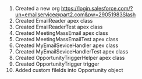
1. Created a new org https://login.salesforce.com/?un=emailservice@part2.com&pw=29051983Slash
2. Created EmailReader apex class
3. Created EmailReaderTest apex class
4. Created MeetingMassEmail apex class
5. Created MeetingMassEmailTest apex class
6. Created MyEmailSeviceHandler apex class
7. Created MyEmailSeviceHandlerTest apex class 
8. Created OpportunityTriggerHelper apex class
9. Created OpportunityTrigger trigger
10. Added custom filelds into Opportunity object